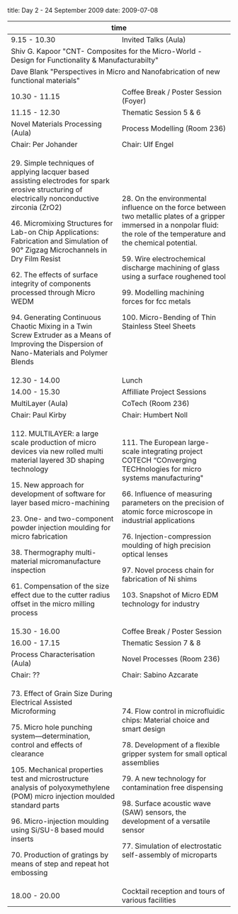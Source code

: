 title: Day 2 - 24 September 2009
date: 2009-07-08 

<!--break-->
<table class="full-program">
<col></col><col></col><col></col><col></col><col></col><col></col>
<thead>
  <tr><th colspan="6">time</th></tr>
</thead>
<tr class="emphasis time">
  <td colspan="2"> 9.15 - 10.30</td>
  <td colspan="4"> Invited Talks (Aula)</td>
</tr>
<tr>
  <td colspan="6"> Shiv G. Kapoor "CNT- Composites for the Micro-World - Design for Functionality & Manufacturabilty"</td>
</tr>
<tr>
  <td colspan="6"> Dave Blank "Perspectives in Micro and Nanofabrication of new functional materials"</td>
</tr>
<tr class="emphasis refreshments">
  <td colspan="2"> 10.30 - 11.15 </td>
  <td colspan="4"> Coffee Break / Poster Session (Foyer)  </td>
</tr>
<tr class="emphasis time">
  <td colspan="2"> 11.15 - 12.30 </td>
  <td colspan="4">Thematic Session 5 & 6 </td>
</tr>
<tr class="emphasis">
  <td colspan="3"> Novel Materials Processing  (Aula)</td>
  <td colspan="3"> Process Modelling  (Room 236)</td>
</tr>
<tr class="emphasis">
  <td colspan="3"> Chair: Per Johander </td>
  <td colspan="3"> Chair: Ulf Engel </td>
</tr>
<tr>
<td colspan="3">
<p>29. Simple techniques of applying lacquer based assisting electrodes for spark erosive structuring of electrically nonconductive zirconia (ZrO2)</p>
<p>46. Micromixing Structures for Lab-on Chip Applications: Fabrication and Simulation of 90° Zigzag Microchannels in Dry Film Resist</p>
<p>62. The effects of surface integrity of components processed through Micro WEDM</p>
<p>94. Generating Continuous Chaotic Mixing in a Twin Screw Extruder as a Means of Improving the Dispersion of Nano-Materials and Polymer Blends</p>
</td>
<td colspan="3">
<p>28. On the environmental influence on the force between two metallic plates of a gripper immersed in a nonpolar fluid: the role of the temperature and the chemical potential.</p>
<p>59. Wire electrochemical discharge machining of glass using a surface roughened tool</p>
<p>99. Modelling machining forces for fcc metals</p>
<p>100. Micro-Bending of Thin Stainless Steel Sheets</p>
</td>

</tr>
<tr class="emphasis refreshments">
   <td colspan="2">   12.30 - 14.00  </td>
   <td colspan="4"> Lunch</td>
</tr>
<tr class="emphasis time">
  <td colspan="2"> 14.00 - 15.30 </td>
  <td colspan="4"> Affilliate Project Sessions </td>
</tr>
<tr class="emphasis">
  <td colspan="3"> MultiLayer  (Aula)</td>
  <td colspan="3"> CoTech  (Room 236)</td>
</tr>
<tr class="emphasis">
  <td colspan="3"> Chair: Paul Kirby </td>
  <td colspan="3"> Chair: Humbert Noll </td>
</tr>
<tr>
  <td colspan="3">
<p>112. MULTILAYER: a large scale production of micro devices via new rolled multi material layered 3D shaping technology</p>
<p>15. New approach for development of software for layer based micro-machining</p>
<p>23. One- and two-component powder injection moulding for micro fabrication</p>
<p>38. Thermography multi-material micromanufacture inspection</p>
<p>61. Compensation of the size effect due to the cutter radius offset in the micro milling process</p>
  </td>
  <td colspan="3">
<p>111. The European large-scale integrating project COTECH “COnverging TECHnologies for micro systems manufacturing"</p>
<p>66. Influence of measuring parameters on the precision of atomic force microscope in industrial applications</p>
<p>76. Injection-compression moulding of high precision optical lenses</p>
<p>97. Novel process chain for fabrication of Ni shims</p>
<p>103. Snapshot of Micro EDM technology for industry</p>
  </td>
</tr>
<tr class="emphasis refreshments">
  <td colspan="2"> 15.30 - 16.00 </td>
  <td colspan="4"> Coffee Break / Poster Session </td>
</tr>
<tr class="emphasis time">
  <td colspan="2"> 16.00 - 17.15 </td>
  <td colspan="4"> Thematic Session 7 & 8 </td>
</tr>
<tr class="emphasis" >
  <td colspan="3"> Process Characterisation (Aula)</td>
  <td colspan="3"> Novel Processes (Room 236)</td>
</tr>
<tr class="emphasis">
  <td colspan="3"> Chair: ?? </td>
  <td colspan="3"> Chair: Sabino Azcarate </td>
</tr>
<tr>
  <td colspan="3"> 
<p>73. Effect of Grain Size During Electrical Assisted Microforming</p>
<p>75. Micro hole punching system—determination, control and effects of clearance</p>
<p>105. Mechanical properties test and microstructure analysis of polyoxymethylene (POM) micro injection moulded standard parts</p>
<p>96. Micro-injection moulding using Si/SU-8 based mould inserts</p>
<p>70. Production of gratings by means of step and repeat hot embossing</p>
  </td>
  <td colspan="3"> 
<p>74. Flow control in microfluidic chips: Material choice and smart design </p>
<p>78. Development of a flexible gripper system for small optical assemblies</p>
<p>79. A new technology for contamination free dispensing</p>
<p>98. Surface acoustic wave (SAW) sensors, the development of a versatile sensor</p>
<p>77. Simulation of electrostatic self-assembly of microparts</p>
  </td>
</tr>

<tr class="emphasis refreshments">
  <td colspan="2"> 18.00 - 20.00 </td>
  <td colspan="4"> Cocktail reception and tours of various facilities </td>
</tr>
</table>